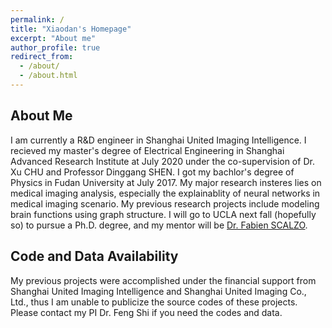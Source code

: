 ```yaml
---
permalink: /
title: "Xiaodan's Homepage"
excerpt: "About me"
author_profile: true
redirect_from: 
  - /about/
  - /about.html
---
```

About Me
------
I am currently a R&D engineer in Shanghai United Imaging Intelligence. I recieved my master's degree of Electrical Engineering in Shanghai Advanced Research Institute at July 2020 under the co-supervision of Dr. Xu CHU and Professor Dinggang SHEN. I got my bachlor's degree of Physics in Fudan University at July 2017. My major research insteres lies on medical imaging analysis, especially the explainablity of neural networks in medical imaging scenario. My previous research projects include modeling brain functions using graph structure. I will go to UCLA next fall (hopefully so) to pursue a Ph.D. degree, and my mentor will be [Dr. Fabien SCALZO](http://web.cs.ucla.edu/~fab/).


Code and Data Availability
------
My previous projects were accomplished under the financial support from Shanghai United Imaging Intelligence and Shanghai United Imaging Co., Ltd., thus I am unable to publicize the source codes of these projects. Please contact my PI Dr. Feng Shi if you need the codes and data. 
